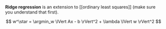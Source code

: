 **Ridge regression** is an extension to [[ordinary least squares]] (make sure you understand that first). 

$$
w^\star = \argmin_w \lVert Ax - b \rVert^2 + \lambda \lVert w \rVert^2
$$